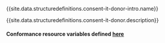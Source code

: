 {{site.data.structuredefinitions.consent-it-donor-intro.name}}

{{site.data.structuredefinitions.consent-it-donor.description}}

#### Conformance resource variables defined [here](http://wiki.hl7.org/index.php?title=IG_Publisher_Documentation#Jekyll)

